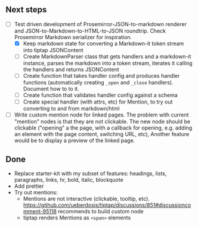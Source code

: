 ## Next steps

- [ ] Test driven development of Prosemirror-JSON-to-markdown renderer and
      JSON-to-Markdown-to-HTML-to-JSON roundtrip.
      Check Prosemirror Markdown serializer for inspiration.
	- [x] Keep markdown state for converting a Markdown-it token stream
		into tiptap JSONContent
	- [ ] Create MarkdownParser class that gets handlers and a markdown-it
		instance, parses the markdown into a token stream, iterates it
		calling the handlers and returns JSONContent
	- [ ] Create function that takes handler config and produces handler
		functions (automatically creating `_open` and `_close` handlers).
		Document how to to it.
	- [ ] Create function that validates handler config against a schema
	- [ ] Create special handler (with attrs, etc) for Mention, to try out
		converting to and from markdown/html
- [ ] Write custom mention node for linked pages. The problem with current "mention" nodes is that they are not clickable. The new node should be clickable ("opening" a the page, with a callback for opening, e.g. adding an element with the page content, switching URL, etc), Another feature would be to display a preview of the linked page.

## Done

- Replace starter-kit with my subset of features: headings, lists,
  paragraphs, links, hr, bold, italic, blockquote
- Add prettier
- Try out mentions:
  - Mentions are not interactive (clickable, tooltip, etc).
    https://github.com/ueberdosis/tiptap/discussions/851#discussioncomment-95118
    recommends to build custom node
  - tiptap renders Mentions as `<span>` elements
